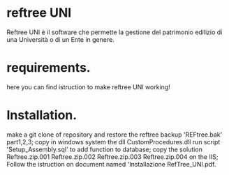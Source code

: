 
# reftree UNI
Reftree UNI è il software che permette la gestione del patrimonio edilizio di una Università o di un Ente in genere.

# requirements.
here you can find istruction to make reftree UNI working!
# Installation.
make a git clone of repository and
restore the reftree backup 'REFtree.bak' part1,2,3;
copy in windows system the dll CustomProcedures.dll 
run script 'Setup_Assembly.sql' to add function to database;
copy the solution Reftree.zip.001 Reftree.zip.002 Reftree.zip.003 Reftree.zip.004 on the IIS;
Follow the istruction on document named 'Installazione RefTree_UNI.pdf.
